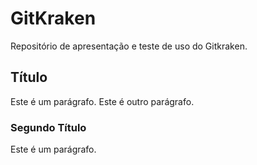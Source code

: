 # GitKraken
Repositório de apresentação e teste de uso do Gitkraken.

## Título
Este é um parágrafo.
Este é outro parágrafo.

### Segundo Título
Este é um parágrafo.
